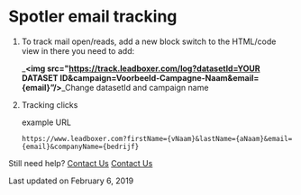 # Spotler email tracking

1.  To track mail open/reads, add a new block switch to the HTML/code view in there you need to add:

    _**\<img src="https://track.leadboxer.com/log?datasetId=YOUR DATASET ID\&campaign=Voorbeeld-Campagne-Naam\&email={email}”/>**_Change datasetId and campaign name
2.  Tracking clicks

    example URL

    ```
    https://www.leadboxer.com?firstName={vNaam}&lastName={aNaam}&email={email}&companyName={bedrijf}
    ```

Still need help? [Contact Us](broken-reference) [Contact Us](broken-reference)

Last updated on February 6, 2019
